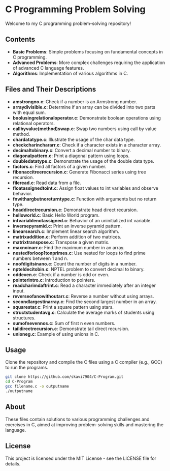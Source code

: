 # C Programming Problem Solving

Welcome to my C programming problem-solving repository!

## Contents

- **Basic Problems**: Simple problems focusing on fundamental concepts in C programming.
- **Advanced Problems**: More complex challenges requiring the application of advanced C language features.
- **Algorithms**: Implementation of various algorithms in C.

## Files and Their Descriptions

- **amstrongno.c**: Check if a number is an Armstrong number.
- **arraydivisible.c**: Determine if an array can be divided into two parts with equal sum.
- **boolusingrelationaloperator.c**: Demonstrate boolean operations using relational operators.
- **callbyvalue(method)swap.c**: Swap two numbers using call by value method.
- **chardatatype.c**: Illustrate the usage of the char data type.
- **checkcharinchararr.c**: Check if a character exists in a character array.
- **decimaltobinary.c**: Convert a decimal number to binary.
- **diagonalpattern.c**: Print a diagonal pattern using loops.
- **doubledatatype.c**: Demonstrate the usage of the double data type.
- **factors.c**: Find all factors of a given number.
- **fibonaccitreerecursion.c**: Generate Fibonacci series using tree recursion.
- **fileread.c**: Read data from a file.
- **floatassignedtoint.c**: Assign float values to int variables and observe behavior.
- **fnwithargbutnoreturntype.c**: Function with arguments but no return type.
- **headdirectrecursion.c**: Demonstrate head direct recursion.
- **helloworld.c**: Basic Hello World program.
- **intvariablenotassigned.c**: Behavior of an uninitialized int variable.
- **inversepyramid.c**: Print an inverse pyramid pattern.
- **linearsearch.c**: Implement linear search algorithm.
- **matrixaddition.c**: Perform addition of two matrices.
- **matrixtranspose.c**: Transpose a given matrix.
- **maxnoinarr.c**: Find the maximum number in an array.
- **nestedforloop1tonprimes.c**: Use nested for loops to find prime numbers between 1 and n.
- **noofdigitsinano.c**: Count the number of digits in a number.
- **npteldecitobin.c**: NPTEL problem to convert decimal to binary.
- **oddeven.c**: Check if a number is odd or even.
- **pointerintro.c**: Introduction to pointers.
- **readcharimdaftrint.c**: Read a character immediately after an integer input.
- **reverseofanowithoutarr.c**: Reverse a number without using arrays.
- **secondlargestinarray.c**: Find the second largest number in an array.
- **squarestar.c**: Print a square pattern using stars.
- **structstudentavg.c**: Calculate the average marks of students using structures.
- **sumofnevennos.c**: Sum of first n even numbers.
- **taildirectrecursion.c**: Demonstrate tail direct recursion.
- **unioneg.c**: Example of using unions in C.

## Usage

Clone the repository and compile the C files using a C compiler (e.g., GCC) to run the programs.

```bash
git clone https://github.com/skavi7904/C-Program.git
cd C-Program
gcc filename.c -o outputname
./outputname
```

## About

These files contain solutions to various programming challenges and exercises in C, aimed at improving problem-solving skills and mastering the language.

## License

This project is licensed under the MIT License - see the LICENSE file for details.
